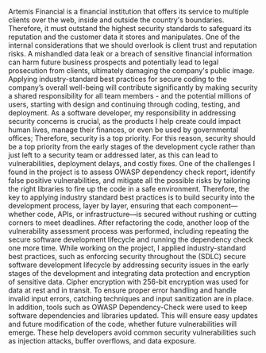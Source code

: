 Artemis Financial is a financial institution that offers its service to multiple clients over the web, inside and outside the country's boundaries.
Therefore, it must outstand the highest security standards to safeguard its reputation and the customer data it stores and manipulates. 
One of the internal considerations that we should overlook is client trust and reputation risks.
A mishandled data leak or a breach of sensitive financial information can harm future business prospects and potentially lead to legal prosecution from clients, ultimately damaging the company's public image. 
Applying industry-standard best practices for secure coding to the company’s overall well-being will contribute significantly by making security a shared responsibility for all team members -
and the potential millions of users, starting with design and continuing through coding, testing, and deployment.
As a software developer, my responsibility in addressing security concerns is crucial, as the products I help create could impact human lives, manage their finances, or even be used by governmental offices; 
Therefore, security is a top priority. For this reason, security should be a top priority from the early stages of the development cycle rather than just left to a security team or addressed later, as this can lead to vulnerabilities, deployment delays, and costly fixes.
One of the challenges I found in the project is to assess OWASP dependency check report, identify false positive vulnerabilities, and mitigate all the possible risks by tailoring the right libraries to fire up the code in a safe environment.
Therefore, the key to applying industry standard best practices is to build security into the development process, layer by layer, ensuring that each component—whether code, APIs, or infrastructure—is secured without rushing or cutting corners to meet deadlines.
After refactoring the code, another loop of the vulnerability assessment process was performed, including repeating the secure software development lifecycle and running the dependency check one more time.
While working on the project, I applied industry-standard best practices, such as enforcing security throughout the (SDLC) secure software development lifecycle by addressing security issues in the early stages of the development and integrating data protection and encryption of sensitive data.
Cipher encryption with 256-bit encryption was used for data at rest and in transit. To ensure proper error handling and handle invalid input errors, catching techniques and input sanitization are in place.
In addition, tools such as OWASP Dependency-Check were used to keep software dependencies and libraries updated.
This will ensure easy updates and future modification of the code, whether future vulnerabilities will emerge. These help developers avoid common security vulnerabilities such as injection attacks, buffer overflows, and data exposure.
